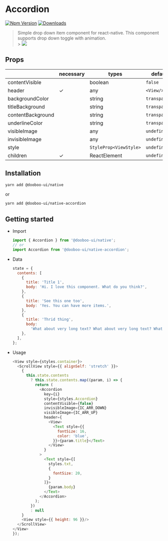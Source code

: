 # Accordion

[![Npm Version](http://img.shields.io/npm/v/@dooboo-ui/native-accordion.svg?style=flat-square)](https://npmjs.org/package/@dooboo-ui/native-accordion)
[![Downloads](http://img.shields.io/npm/dm/@dooboo-ui-accordion/native.svg?style=flat-square)](https://npmjs.org/package/@dooboo-ui-accordion/native)

> Simple drop down item component for react-native. This component supports drop down toggle with animation.<br/> > <img src="https://user-images.githubusercontent.com/27461460/47951961-a7a7e500-dfab-11e8-9189-86c0eddb6e12.gif"/>

## Props

|                   | necessary | types                  | default       |
| ----------------- | --------- | ---------------------- | ------------- |
| contentVisible    |           | boolean                | `false`       |
| header            | ✓         | any                    | `<View/>`     |
| backgroundColor   |           | string                 | `transparent` |
| titleBackground   |           | string                 | `transparent` |
| contentBackground |           | string                 | `transparent` |
| underlineColor    |           | string                 | `transparent` |
| visibleImage      |           | any                    | `undefined`   |
| invisibleImage    |           | any                    | `undefined`   |
| style             |           | `StyleProp<ViewStyle>` | `undefined`   |
| children          | ✓         | ReactElement           | `undefined`   |

## Installation

```sh
yarn add @dooboo-ui/native
```

or

```sh
yarn add @dooboo-ui/native-accordion
```

## Getting started

- Import

  ```javascript
  import { Accordion } from '@dooboo-ui/native';
  // or
  import Accordion from '@dooboo-ui/native-accordion';
  ```

- Data

  ```javascript
  state = {
    contents: [
      {
        title: 'Title 1',
        body: 'Hi. I love this component. What do you think?',
      },
      {
        title: 'See this one too',
        body: 'Yes. You can have more items.',
      },
      {
        title: 'Thrid thing',
        body:
          'What about very long text? What about very long text? What about very long text? What about very long text? What about very long text? What about very long text? What about very long text? What about very long text? What about very long text? What about very long text? What about very long text? What about very long text?',
      },
    ],
  };
  ```

- Usage
  ```javascript
  <View style={styles.container}>
    <ScrollView style={{ alignSelf: 'stretch' }}>
      {
        this.state.contents
          ? this.state.contents.map((param, i) => {
            return (
              <Accordion
                key={i}
                style={styles.Accordion}
                contentVisible={false}
                invisibleImage={IC_ARR_DOWN}
                visibleImage={IC_ARR_UP}
                header={
                  <View>
                    <Text style={{
                      fontSize: 16,
                      color: 'blue',
                    }}>{param.title}</Text>
                  </View>
                }
              >
                <Text style={[
                  styles.txt,
                  {
                    fontSize: 20,
                  }
                ]}>
                  {param.body}
                </Text>
              </Accordion>
            );
          })
          : null
      }
      <View style={{ height: 96 }}/>
    </ScrollView>
  </View>
  });
  ```
